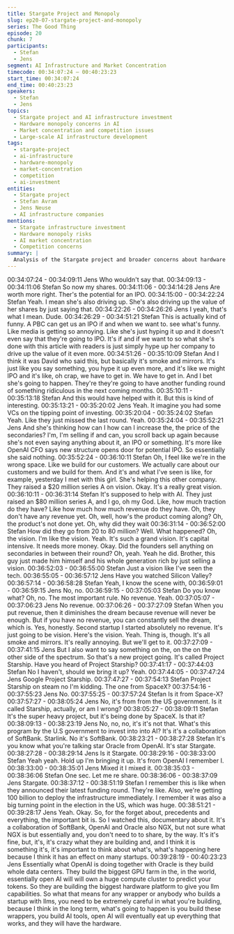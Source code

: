 ```yaml
---
title: Stargate Project and Monopoly
slug: ep20-07-stargate-project-and-monopoly
series: The Good Thing
episode: 20
chunk: 7
participants:
  - Stefan
  - Jens
segment: AI Infrastructure and Market Concentration
timecode: 00:34:07:24 – 00:40:23:23
start_time: 00:34:07:24
end_time: 00:40:23:23
speakers:
  - Stefan
  - Jens
topics:
  - Stargate project and AI infrastructure investment
  - Hardware monopoly concerns in AI
  - Market concentration and competition issues
  - Large-scale AI infrastructure development
tags:
  - stargate-project
  - ai-infrastructure
  - hardware-monopoly
  - market-concentration
  - competition
  - ai-investment
entities:
  - Stargate project
  - Stefan Avram
  - Jens Neuse
  - AI infrastructure companies
mentions:
  - Stargate infrastructure investment
  - Hardware monopoly risks
  - AI market concentration
  - Competition concerns
summary: |
  Analysis of the Stargate project and broader concerns about hardware monopolization in AI infrastructure, discussing market concentration issues and the implications for competition in the AI ecosystem.
---
```


00:34:07:24 - 00:34:09:11
Jens
Who wouldn't say that.
00:34:09:13 - 00:34:11:06
Stefan
So now my shares.
00:34:11:06 - 00:34:14:28
Jens
Are worth more right. Ther's the potential for an IPO.
00:34:15:00 - 00:34:22:24
Stefan
Yeah. I mean she's also driving up. She's also driving up the value of her shares by just saying
that.
00:34:22:26 - 00:34:26:26
Jens
I yeah, that's what I mean. Dude.
00:34:26:29 - 00:34:51:21
Stefan
This is actually kind of funny. A PBC can get us an IPO if and when we want to. see what's
funny. Like media is getting so annoying. Like she's just hyping it up and it doesn't even say that
they're going to IPO. It's if and if we want to so what she's done with this article with readers is
just simply hype up her company to drive up the value of it even more.
00:34:51:26 - 00:35:10:09
Stefan
And I think it was David who said this, but basically it's smoke and mirrors. It's just like you say
something, you hype it up even more, and it's like we might IPO and it's like, oh crap, we have
to get in. We have to get in. And I bet she's going to happen. They're they're going to have
another funding round of something ridiculous in the next coming months.
00:35:10:11 - 00:35:13:18
Stefan
And this would have helped with it. But this is kind of interesting.
00:35:13:21 - 00:35:20:02
Jens
Yeah. It imagine you had some VCs on the tipping point of investing.
00:35:20:04 - 00:35:24:02
Stefan
Yeah. Like they just missed the last round. Yeah.
00:35:24:04 - 00:35:52:21
Jens
And she's thinking how can I how can I increase the, the price of the secondaries? I'm, I'm
selling if and can, you scroll back up again because she's not even saying anything about it, an
IPO or something. It's more like OpenAI CFO says new structure opens door for potential IPO.
So essentially she said nothing.
00:35:52:24 - 00:36:10:11
Stefan
Oh, I feel like we're in the wrong space. Like we build for our customers. We actually care about
our customers and we build for them. And it's and what I've seen is like, for example, yesterday I
met with this girl. She's helping this other company. They raised a $20 million series A on vision.
Okay. It's a really great vision.
00:36:10:11 - 00:36:31:14
Stefan
It's supposed to help with AI. They just raised an $80 million series A, and I go, oh my God. Like,
how much traction do they have? Like how much how much revenue do they have. Oh, they
don't have any revenue yet. Oh, well, how's the product coming along? Oh, the product's not
done yet. Oh, why did they wait
00:36:31:14 - 00:36:52:00
Stefan
How did they go from 20 to 80 million? Well. What happened? Oh, the vision. I'm like the vision.
Yeah. It's such a grand vision. It's capital intensive. It needs more money. Okay. Did the
founders sell anything on secondaries in between their round? Oh, yeah. Yeah he did. Brother,
this guy just made him himself and his whole generation rich by just selling a vision.
00:36:52:03 - 00:36:55:00
Stefan
Just a vision like I've seen the tech.
00:36:55:05 - 00:36:57:12
Jens
Have you watched Silicon Valley?
00:36:57:14 - 00:36:58:28
Stefan
Yeah, I know the scene with,
00:36:59:01 - 00:36:59:15
Jens
No, no.
00:36:59:15 - 00:37:05:03
Stefan
Do you know what? Oh, no. The most important rule. No revenue. Yeah.
00:37:05:07 - 00:37:06:23
Jens
No revenue.
00:37:06:26 - 00:37:27:09
Stefan
When you put revenue, then it diminishes the dream because revenue will never be enough.
But if you have no revenue, you can constantly sell the dream, which is. Yes, honestly. Second
startup I started absolutely no revenue. It's just going to be vision. Here's the vision. Yeah. Thing
is, though. It's all smoke and mirrors. It's really annoying. But we'll get to it.
00:37:27:09 - 00:37:41:15
Jens
But I also want to say something on the, on the on the other side of the spectrum. So that's a
new project going. It's called Project Starship. Have you heard of Project Starship?
00:37:41:17 - 00:37:44:03
Stefan
No I haven't, should we bring it up? Yeah.
00:37:44:05 - 00:37:47:24
Jens
Google Project Starship.
00:37:47:27 - 00:37:54:13
Stefan
Project Starship on steam no I'm kidding. The one from SpaceX?
00:37:54:16 - 00:37:55:23
Jens
No.
00:37:55:25 - 00:37:57:24
Stefan
Is it from Space-X?
00:37:57:27 - 00:38:05:24
Jens
No, it's from from the US government. Is it called Starship, actually, or am I wrong?
00:38:05:27 - 00:38:09:11
Stefan
It's the super heavy project, but it's being done by SpaceX. Is that it?
00:38:09:13 - 00:38:23:19
Jens
No, no, no, it's it's not that. What's this program by the U.S government to invest into into AI? It's
it's a collaboration of SoftBank. Starlink. No it's SoftBank.
00:38:23:21 - 00:38:27:28
Stefan
It's you know what you're talking star Oracle from OpenAI. It's star Stargate.
00:38:27:28 - 00:38:29:14
Jens
Is it Stargate.
00:38:29:16 - 00:38:33:00
Stefan
Yeah yeah. Hold up I'm bringing it up. It's from OpenAI I remember I.
00:38:33:00 - 00:38:35:01
Jens
Mixed it I mixed it.
00:38:35:03 - 00:38:36:06
Stefan
One sec. Let me re share.
00:38:36:06 - 00:38:37:09
Jens
Stargate.
00:38:37:12 - 00:38:51:19
Stefan
I remember this is like when they announced their latest funding round. They're like. Also, we're
getting 100 billion to deploy the infrastructure immediately. I remember it was also a big turning
point in the election in the US, which was huge.
00:38:51:21 - 00:39:28:17
Jens
Yeah. Okay. So, for the forget about, precedents and everything, the important bit is. So I
watched this, documentary about it. It's a collaboration of SoftBank, OpenAI and Oracle also
NGX, but not sure what NGX is but essentially and, you don't need to to share, by the way. It's
it's fine, but, it's, it's crazy what they are building and, and I think it is something it's, it's
important to think about what's, what's happening here because I think it has an effect on many
startups.
00:39:28:19 - 00:40:23:23
Jens
Essentially what OpenAI is doing together with Oracle is they build whole data centers. They
build the biggest GPU farm in the, in the world, essentially open AI will will own a huge compute
cluster to predict your tokens. So they are building the biggest hardware platform to give you llm
capabilities. So what that means for any wrapper or anybody who builds a startup with llms, you
need to be extremely careful in what you're building, because I think in the long term, what's
going to happen is you build these wrappers, you build AI tools, open AI will eventually eat up
everything that works, and they will have the hardware.